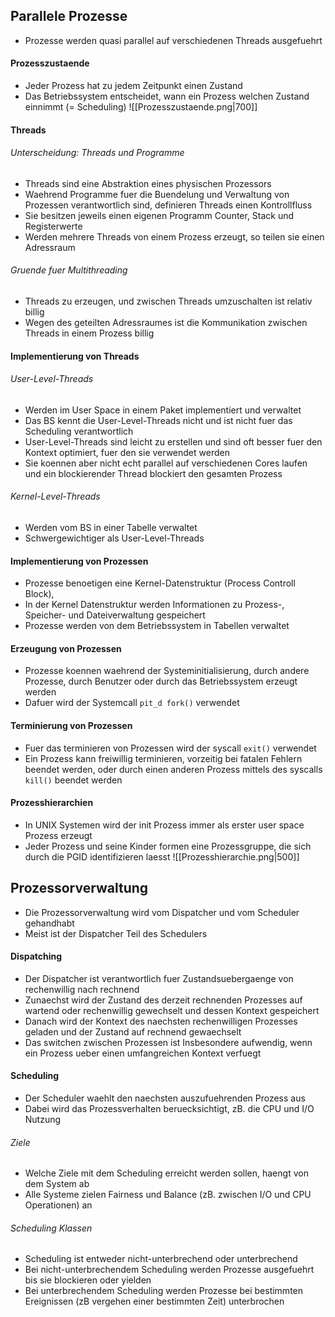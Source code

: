 ## Parallele Prozesse
- Prozesse werden quasi parallel auf verschiedenen Threads ausgefuehrt
#### Prozesszustaende
- Jeder Prozess hat zu jedem Zeitpunkt einen Zustand
- Das Betriebssystem entscheidet, wann ein Prozess welchen Zustand einnimmt (= Scheduling)
![[Prozesszustaende.png|700]]
#### Threads
###### Unterscheidung: Threads und Programme
- Threads sind eine Abstraktion eines physischen Prozessors
- Waehrend Programme fuer die Buendelung und Verwaltung von Prozessen verantwortlich sind, definieren Threads einen Kontrollfluss
- Sie besitzen jeweils einen eigenen Programm Counter, Stack und Registerwerte
- Werden mehrere Threads von einem Prozess erzeugt, so teilen sie einen Adressraum
###### Gruende fuer Multithreading
- Threads zu erzeugen, und zwischen Threads umzuschalten ist relativ billig
- Wegen des geteilten Adressraumes ist die Kommunikation zwischen Threads in einem Prozess billig
#### Implementierung von Threads
###### User-Level-Threads
- Werden im User Space in einem Paket implementiert und verwaltet
- Das BS kennt die User-Level-Threads nicht und ist nicht fuer das Scheduling verantwortlich
- User-Level-Threads sind leicht zu erstellen und sind oft besser fuer den Kontext optimiert, fuer den sie verwendet werden
- Sie koennen aber nicht echt parallel auf verschiedenen Cores laufen und ein blockierender Thread blockiert den gesamten Prozess
###### Kernel-Level-Threads
- Werden vom BS in einer Tabelle verwaltet
- Schwergewichtiger als User-Level-Threads

#### Implementierung von Prozessen
- Prozesse benoetigen eine Kernel-Datenstruktur (Process Controll Block), 
- In der Kernel Datenstruktur werden Informationen zu Prozess-, Speicher- und Dateiverwaltung gespeichert
- Prozesse werden von dem Betriebssystem in Tabellen verwaltet
#### Erzeugung von Prozessen
- Prozesse koennen waehrend der Systeminitialisierung, durch andere Prozesse, durch Benutzer oder durch das Betriebssystem erzeugt werden
- Dafuer wird der Systemcall `pit_d fork()` verwendet
#### Terminierung von Prozessen
- Fuer das terminieren von Prozessen wird der syscall `exit()` verwendet
- Ein Prozess kann freiwillig terminieren, vorzeitig bei fatalen Fehlern beendet werden, oder durch einen anderen Prozess mittels des syscalls `kill()` beendet werden
#### Prozesshierarchien
- In UNIX Systemen wird der init Prozess immer als erster user space Prozess erzeugt
- Jeder Prozess und seine Kinder formen eine Prozessgruppe, die sich durch die PGID identifizieren laesst
![[Prozesshierarchie.png|500]]
## Prozessorverwaltung
- Die Prozessorverwaltung wird vom Dispatcher und vom Scheduler gehandhabt
- Meist ist der Dispatcher Teil des Schedulers
#### Dispatching
- Der Dispatcher ist verantwortlich fuer Zustandsuebergaenge von rechenwillig nach rechnend
- Zunaechst wird der Zustand des derzeit rechnenden Prozesses auf wartend oder rechenwillig gewechselt und dessen Kontext gespeichert
- Danach wird der Kontext des naechsten rechenwilligen Prozesses geladen und der Zustand auf rechnend gewaechselt
- Das switchen zwischen Prozessen ist Insbesondere aufwendig, wenn ein Prozess ueber einen umfangreichen Kontext verfuegt
#### Scheduling
- Der Scheduler waehlt den naechsten auszufuehrenden Prozess aus
- Dabei wird das Prozessverhalten beruecksichtigt, zB. die CPU und I/O Nutzung
###### Ziele
- Welche Ziele mit dem Scheduling erreicht werden sollen, haengt von dem System ab
- Alle Systeme zielen Fairness und Balance (zB. zwischen I/O und CPU Operationen) an
###### Scheduling Klassen
- Scheduling ist entweder nicht-unterbrechend oder unterbrechend
- Bei nicht-unterbrechendem Scheduling werden Prozesse ausgefuehrt bis sie blockieren oder yielden
- Bei unterbrechendem Scheduling werden Prozesse bei bestimmten Ereignissen (zB vergehen einer bestimmten Zeit) unterbrochen